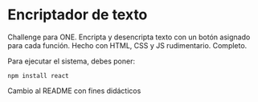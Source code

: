 <h1>Encriptador de texto</h1>
Challenge para ONE. Encripta y desencripta texto con un botón asignado para cada función. Hecho con HTML, CSS y JS rudimentario. 
Completo.

Para ejecutar el sistema, debes poner:

```npm install react```

Cambio al README con fines didácticos
